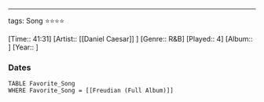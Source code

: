 ---
tags: Song ⭐⭐⭐⭐ 

[Time:: 41:31]
[Artist:: [[Daniel Caesar]] ]
[Genre:: R&B]
[Played:: 4]
[Album:: ]
[Year:: ]
### Dates
````dataview
TABLE Favorite_Song
WHERE Favorite_Song = [[Freudian (Full Album)]]
````